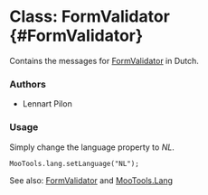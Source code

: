 Class: FormValidator {#FormValidator}
=====================================

Contains the messages for [FormValidator][] in Dutch.

### Authors

* Lennart Pilon

### Usage

Simply change the language property to *NL*.

	MooTools.lang.setLanguage("NL");

See also: [FormValidator][] and [MooTools.Lang][]

[FormValidator]: http://www.mootools.net/more/docs/Forms/FormValidator#FormValidator
[MooTools.Lang]: http://www.mootools.net/more/docs/Core/MooTools.Lang